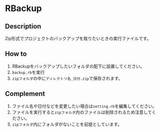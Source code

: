 # RBackup

## Description
Zip形式でプロジェクトのバックアップを取りたいときの実行ファイルです。


## How to
1. RBackupをバックアップしたいフォルダの配下に設置してください。
2. `backup.rb`を実行
3. `zipフォルダ`の中に`ディレクトリ名_日付.zip`で保存されます。

## Complement
1. ファイル名や日付などを変更したい場合は`setting.rb`を編集してください。
2. ファイルを実行すると`zipフォルダ`内のファイルは削除されるため注意してください。
3. `zipフォルダ`内にフォルダがないことを前提としています。
